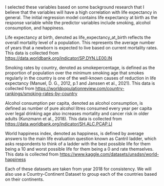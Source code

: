 I selected these variables based on some background research that I believe that the variables will have a high correlation with life expectancy in general. The initial regression model contains life expectancy at birth as the response variable while the predictor variables include smoking, alcohol consumption, and happiness.

Life expectancy at birth, denoted as life_expectancy_at_birth reflects the overall mortality level of a population. This represents the average number of years that a newborn is expected to live based on current mortality rates. This data is collected from https://data.worldbank.org/indicator/SP.DYN.LE00.IN

Smoking rates by country, denoted as smokepercentage, is defined as the proportion of
population over the minimum smoking age that smokes regularly in the country is one of the
well-known causes of reduction in life expectancy (Manuel, D. G., 2012, p.1 and Janssen et al.,
2021). This data is collected from https://worldpopulationreview.com/country-rankings/smoking-rates-by-country

Alcohol consumption per capita, denoted as alcohol consumption, is defined as number of
pure alcohol litres consumed every year per capita over legal drinking age also increases
mortality and cancer risk in older adults (Kunzmann et al., 2018). This data is collected from https://data.worldbank.org/indicator/SH.ALC.PCAP.LI

World happiness index, denoted as happiness, is defined by average answers to the main life evaluation question known as Cantril ladder, which asks respondents to think of a ladder with the best possible life for them being a 10 and worst possible life for them being a 0 and rate themselves. This data is collected from https://www.kaggle.com/datasets/unsdsn/world-happiness

Each of these datasets are taken from year 2018 for consistency. We will also use a Country-Continent Dataset to group each of the countries based on their continents.
